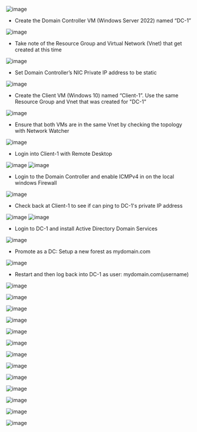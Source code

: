 ![image](https://github.com/LawrenceDavy/configure-ad/assets/24421979/226632af-8eed-470f-995d-a331042e6b75)
- Create the Domain Controller VM (Windows Server 2022) named “DC-1”

![image](https://github.com/LawrenceDavy/configure-ad/assets/24421979/e3fe660f-8131-4559-92d7-60ac24f550a3)
- Take note of the Resource Group and Virtual Network (Vnet) that get created at this time

![image](https://github.com/LawrenceDavy/configure-ad/assets/24421979/04ddaef7-71d6-427d-87a4-7be93a959f85)
- Set Domain Controller’s NIC Private IP address to be static

![image](https://github.com/LawrenceDavy/configure-ad/assets/24421979/ea9a783f-b1e6-4dbb-a3e9-acdf42bcd15b)
- Create the Client VM (Windows 10) named “Client-1”. Use the same Resource Group and Vnet that was created for "DC-1"

![image](https://github.com/LawrenceDavy/configure-ad/assets/24421979/986eafbd-7ebd-4482-aabb-8d34216dd45e)
- Ensure that both VMs are in the same Vnet by checking the topology with Network Watcher

![image](https://github.com/LawrenceDavy/configure-ad/assets/24421979/f38d145e-b676-428c-8703-e2c94fa42573)
- Login into Client-1 with Remote Desktop

![image](https://github.com/LawrenceDavy/configure-ad/assets/24421979/c5e34753-de22-4a10-b8ac-97437af16a73)
![image](https://github.com/LawrenceDavy/configure-ad/assets/24421979/4a2ee6a5-5fa8-4c87-a386-63b1690e8899)
- Login to the Domain Controller and enable ICMPv4 in on the local windows Firewall

![image](https://github.com/LawrenceDavy/configure-ad/assets/24421979/a455ac4b-1ca4-4d85-b75d-162c502c0304)
- Check back at Client-1 to see if can ping to DC-1's private IP address

![image](https://github.com/LawrenceDavy/configure-ad/assets/24421979/b5a921a2-7f66-42c9-a8a9-c281e05ed92c)
![image](https://github.com/LawrenceDavy/configure-ad/assets/24421979/e2dc4ddf-48b2-4041-ae32-3833811ebe77)
- Login to DC-1 and install Active Directory Domain Services

![image](https://github.com/LawrenceDavy/configure-ad/assets/24421979/71274a7a-83fa-458c-b31a-39e1ae46aead)
- Promote as a DC: Setup a new forest as mydomain.com

![image](https://github.com/LawrenceDavy/configure-ad/assets/24421979/40940c7d-3423-404a-8560-118fb16ead12)
- Restart and then log back into DC-1 as user: mydomain.com\(username)

![image](https://github.com/LawrenceDavy/configure-ad/assets/24421979/cfcd85df-71f0-47ef-a72b-4f9735085db8)

![image](https://github.com/LawrenceDavy/configure-ad/assets/24421979/7c93fd5e-48e2-4171-bd37-d4fcad0d94f1)

![image](https://github.com/LawrenceDavy/configure-ad/assets/24421979/05a4d4f5-4fd8-41c5-8ffe-efac935d8e6c)

![image](https://github.com/LawrenceDavy/configure-ad/assets/24421979/72b9a248-d366-41c6-a211-8e55426769ff)

![image](https://github.com/LawrenceDavy/configure-ad/assets/24421979/9905aac2-cef6-4f6b-b552-2d995596dd7b)

![image](https://github.com/LawrenceDavy/configure-ad/assets/24421979/12e989ea-5ac7-4afc-b42e-8cb74f593dba)

![image](https://github.com/LawrenceDavy/configure-ad/assets/24421979/e0073945-31f3-4221-bd74-1bab62d61c2d)

![image](https://github.com/LawrenceDavy/configure-ad/assets/24421979/b534da6d-6775-418e-9436-61e7dcb12194)

![image](https://github.com/LawrenceDavy/configure-ad/assets/24421979/a3bf9ad5-3c7f-4640-afe9-b81b1f043de3)

![image](https://github.com/LawrenceDavy/configure-ad/assets/24421979/a3f3c502-1368-4f0f-943d-07f3ca441614)

![image](https://github.com/LawrenceDavy/configure-ad/assets/24421979/f99e411e-70d8-44e9-88db-d53d003341c4)

![image](https://github.com/LawrenceDavy/configure-ad/assets/24421979/f6a38ccb-6eaa-418a-9547-383b7911d61e)

![image](https://github.com/LawrenceDavy/configure-ad/assets/24421979/6eb39a09-43d3-4976-962d-2ad89aa597ed)
